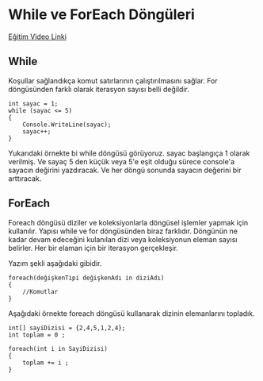 # While ve ForEach Döngüleri

[Eğitim Video Linki](https://www.youtube.com/watch?v=PGutCIm1Cgg)

## While

Koşullar sağlandıkça komut satırlarının çalıştırılmasını sağlar. For döngüsünden farklı olarak iterasyon sayısı belli değildir.

    int sayac = 1;
    while (sayac <= 5)
    {
        Console.WriteLine(sayac);
        sayac++;
    }

Yukarıdaki örnekte bi while döngüsü görüyoruz. sayac başlangıça 1 olarak verilmiş. Ve sayaç 5 den küçük veya 5'e eşit olduğu sürece console'a sayacın değirini yazdıracak. Ve her döngü sonunda sayacın değerini bir arttıracak.

## ForEach

Foreach döngüsü diziler ve koleksiyonlarla döngüsel işlemler yapmak için kullanılır. Yapısı while ve for döngüsünden biraz farklıdır. Döngünün ne kadar devam edeceğini kulanılan dizi veya koleksiyonun eleman sayısı belirler. Her bir elaman için bir iterasyon gerçekleşir.

Yazım şekli aşağıdaki gibidir.

    foreach(değişkenTipi değişkenAdı in diziAdı)
    {
        //Komutlar
    }

Aşağıdaki örnekte foreach döngüsü kullanarak dizinin elemanlarını topladık.

    int[] sayiDizisi = {2,4,5,1,2,4};
    int toplam = 0 ;

    foreach(int i in SayiDizisi)
    {
        toplam += i ;
    }